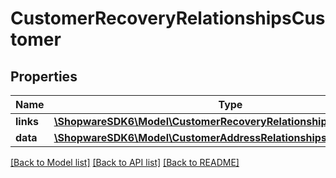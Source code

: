 # CustomerRecoveryRelationshipsCustomer

## Properties
Name | Type | Description | Notes
------------ | ------------- | ------------- | -------------
**links** | [**\ShopwareSDK6\Model\CustomerRecoveryRelationshipsCustomerLinks**](CustomerRecoveryRelationshipsCustomerLinks.md) |  | [optional] 
**data** | [**\ShopwareSDK6\Model\CustomerAddressRelationshipsCustomerData**](CustomerAddressRelationshipsCustomerData.md) |  | [optional] 

[[Back to Model list]](../../README.md#documentation-for-models) [[Back to API list]](../../README.md#documentation-for-api-endpoints) [[Back to README]](../../README.md)

